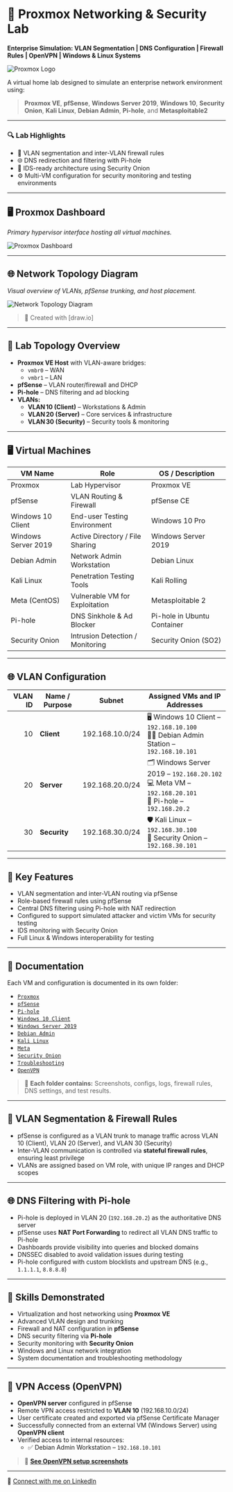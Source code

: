 # 🧪 Proxmox Networking & Security Lab
**Enterprise Simulation: VLAN Segmentation | DNS Configuration | Firewall Rules | OpenVPN | Windows & Linux Systems**

![Proxmox Logo](./images/proxmox-logo.png)  

A virtual home lab designed to simulate an enterprise network environment using:

> **Proxmox VE**, **pfSense**, **Windows Server 2019**, **Windows 10**, **Security Onion**, **Kali Linux**, **Debian Admin**, **Pi-hole**, and **Metasploitable2**

---

### 🔍 Lab Highlights

- 🔐 VLAN segmentation and inter-VLAN firewall rules
- 🌐 DNS redirection and filtering with Pi-hole
- 🧰 IDS-ready architecture using Security Onion
- ⚙️ Multi-VM configuration for security monitoring and testing environments

---

## 🖥️ Proxmox Dashboard

*Primary hypervisor interface hosting all virtual machines.*

![Proxmox Dashboard](./images/Proxmox-Dashboard.png)

---

## 🌐 Network Topology Diagram

*Visual overview of VLANs, pfSense trunking, and host placement.*

![Network Topology Diagram](./images/Network-Topology.png)

> 🔧 Created with [draw.io]

---

## 🧱 Lab Topology Overview

- **Proxmox VE Host** with VLAN-aware bridges:
  - `vmbr0` – WAN
  - `vmbr1` – LAN
- **pfSense** – VLAN router/firewall and DHCP
- **Pi-hole** – DNS filtering and ad blocking
- **VLANs:**
  - **VLAN 10 (Client)** – Workstations & Admin
  - **VLAN 20 (Server)** – Core services & infrastructure
  - **VLAN 30 (Security)** – Security tools & monitoring  

---

## 🖥️ Virtual Machines

| VM Name             | Role                            | OS / Description                     |
|---------------------|----------------------------------|--------------------------------------|
| Proxmox             | Lab Hypervisor                   | Proxmox VE                           |
| pfSense             | VLAN Routing & Firewall          | pfSense CE                           |
| Windows 10 Client   | End-user Testing Environment     | Windows 10 Pro                       |
| Windows Server 2019 | Active Directory / File Sharing  | Windows Server 2019                  |
| Debian Admin        | Network Admin Workstation        | Debian Linux                         |
| Kali Linux          | Penetration Testing Tools        | Kali Rolling                         |
| Meta (CentOS)       | Vulnerable VM for Exploitation   | Metasploitable 2                     |
| Pi-hole             | DNS Sinkhole & Ad Blocker        | Pi-hole in Ubuntu Container          |
| Security Onion      | Intrusion Detection / Monitoring | Security Onion (SO2)                 |

---

## 🌐 VLAN Configuration

| **VLAN ID** | **Name / Purpose** | **Subnet**        | **Assigned VMs and IP Addresses**                                       |
|------------:|--------------------|-------------------|-------------------------------------------------------------------------|
| 10          | **Client**         | 192.168.10.0/24   | 🖥️ Windows 10 Client – `192.168.10.100`  <br> 🧑‍💼 Debian Admin Station – `192.168.10.101`|
| 20          | **Server**         | 192.168.20.0/24   | 🗂️ Windows Server 2019 – `192.168.20.102`  <br> 💻 Meta VM – `192.168.20.101` <br> 🍍 Pi-hole – `192.168.20.2` |
| 30          | **Security**       | 192.168.30.0/24   | 🛡️ Kali Linux – `192.168.30.100`  <br> 📡 Security Onion – `192.168.30.101`|

---

## 🔧 Key Features

- VLAN segmentation and inter-VLAN routing via pfSense
- Role-based firewall rules using pfSense
- Central DNS filtering using Pi-hole with NAT redirection
- Configured to support simulated attacker and victim VMs for security testing
- IDS monitoring with Security Onion
- Full Linux & Windows interoperability for testing

---

## 📝 Documentation

Each VM and configuration is documented in its own folder:

- [`Proxmox`](./Proxmox/README.md)
- [`pfSense`](./pfSense/README.md)
- [`Pi-hole`](./Pi-hole/README.md)
- [`Windows 10 Client`](./Win10_Client/README.md)
- [`Windows Server 2019`](./WinServer2019/README.md)
- [`Debian Admin`](./Debian_Admin/README.md)
- [`Kali Linux`](./Kali_Linux/README.md)
- [`Meta`](./Meta/README.md)
- [`Security Onion`](./SecurityOnion/README.md)
- [`Troubleshooting`](./Troubleshoot/README.md)
- [`OpenVPN`](./OpenVPN/README.md)

> 📸 **Each folder contains:** Screenshots, configs, logs, firewall rules, DNS settings, and test results.

---

## 🔐 VLAN Segmentation & Firewall Rules

- pfSense is configured as a VLAN trunk to manage traffic across VLAN 10 (Client), VLAN 20 (Server), and VLAN 30 (Security)
- Inter-VLAN communication is controlled via **stateful firewall rules**, ensuring least privilege
- VLANs are assigned based on VM role, with unique IP ranges and DHCP scopes

---

## 🌐 DNS Filtering with Pi-hole

- Pi-hole is deployed in VLAN 20 (`192.168.20.2`) as the authoritative DNS server
- pfSense uses **NAT Port Forwarding** to redirect all VLAN DNS traffic to Pi-hole
- Dashboards provide visibility into queries and blocked domains
- DNSSEC disabled to avoid validation issues during testing
- Pi-hole configured with custom blocklists and upstream DNS (e.g., `1.1.1.1`, `8.8.8.8`)

---

## 🎯 Skills Demonstrated

- Virtualization and host networking using **Proxmox VE**
- Advanced VLAN design and trunking
- Firewall and NAT configuration in **pfSense**
- DNS security filtering via **Pi-hole**
- Security monitoring with **Security Onion**
- Windows and Linux network integration
- System documentation and troubleshooting methodology

---

## 🔐 VPN Access (OpenVPN)

- **OpenVPN server** configured in pfSense
- Remote VPN access restricted to **VLAN 10** (192.168.10.0/24)
- User certificate created and exported via pfSense Certificate Manager
- Successfully connected from an external VM (Windows Server) using **OpenVPN client**
- Verified access to internal resources:
  - ✅ Debian Admin Workstation – `192.168.10.101`

> 📸 **[See OpenVPN setup screenshots](./OpenVPN/README.md)**

---
📌 [Connect with me on LinkedIn](www.linkedin.com/in/john-slaughter-08a872262)
